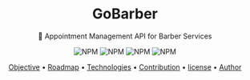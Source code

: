 <h1 align="center">GoBarber</h1>
<p align="center">🚀 Appointment Management API for Barber Services</p>
<p align="center">
  <img alt="NPM" src="https://img.shields.io/github/license/Melosso/GoBarber-NodeJS-Backend">
  <img alt="NPM" src="https://img.shields.io/github/issues/Melosso/GoBarber-NodeJS-Backend">
  <img alt="NPM" src="https://img.shields.io/github/forks/Melosso/GoBarber-NodeJS-Backend">
  <img alt="NPM" src="https://img.shields.io/github/stars/Melosso/GoBarber-NodeJS-Backend">
</p>

<p align="center">
 <a href="#objetivo">Objective</a> •
 <a href="#roadmap">Roadmap</a> • 
 <a href="#tecnologias">Technologies</a> • 
 <a href="#contribuicao">Contribution</a> • 
 <a href="#licenc-a">license</a> • 
 <a href="#autor">Author</a>
</p>
